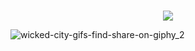 ###  
<div  align="center">
  <img src="https://user-images.githubusercontent.com/82829965/223183939-360cc196-ea4d-4bb7-8a3e-ba92f6476a49.gif" />
</div>

![wicked-city-gifs-find-share-on-giphy_2](https://user-images.githubusercontent.com/82829965/223224860-059189c3-5692-4def-b191-55e849cd8641.gif)

<!--
**hugoms7/hugoms7** is a ✨ _special_ ✨ repository because its `README.md` (this file) appears on your GitHub profile.

Here are some ideas to get you started:

- 🔭 I’m currently working on ...
- 🌱 I’m currently learning ...
- 👯 I’m looking to collaborate on ...
- 🤔 I’m looking for help with ...
- 💬 Ask me about ...
- 📫 How to reach me: ...
- 😄 Pronouns: ...
- ⚡ Fun fact: ...
-->
